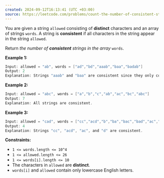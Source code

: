 ```yaml
---
created: 2024-09-12T16:13:41 (UTC +03:00)
source: https://leetcode.com/problems/count-the-number-of-consistent-strings/description/?envType=daily-question&envId=2024-09-12
---
```

You are given a string `allowed` consisting of **distinct** characters and an array of strings `words`. A string is **consistent** if all characters in the string appear in the string `allowed`.

Return _the number of **consistent** strings in the array_ `words`.


**Example 1:**

``` Java
Input: allowed = "ab", words = ["ad","bd","aaab","baa","badab"]
Output: 2
Explanation: Strings "aaab" and "baa" are consistent since they only contain characters 'a' and 'b'.
```


**Example 2:**

``` Java
Input: allowed = "abc", words = ["a","b","c","ab","ac","bc","abc"]
Output: 7
Explanation: All strings are consistent.
```


**Example 3:**

``` Java
Input: allowed = "cad", words = ["cc","acd","b","ba","bac","bad","ac","d"]
Output: 4
Explanation: Strings "cc", "acd", "ac", and "d" are consistent.
```


**Constraints:**

-   `1 <= words.length <= 10^4`
-   `1 <= allowed.length <= 26`
-   `1 <= words[i].length <= 10`
-   The characters in `allowed` are **distinct**.
-   `words[i]` and `allowed` contain only lowercase English letters.
